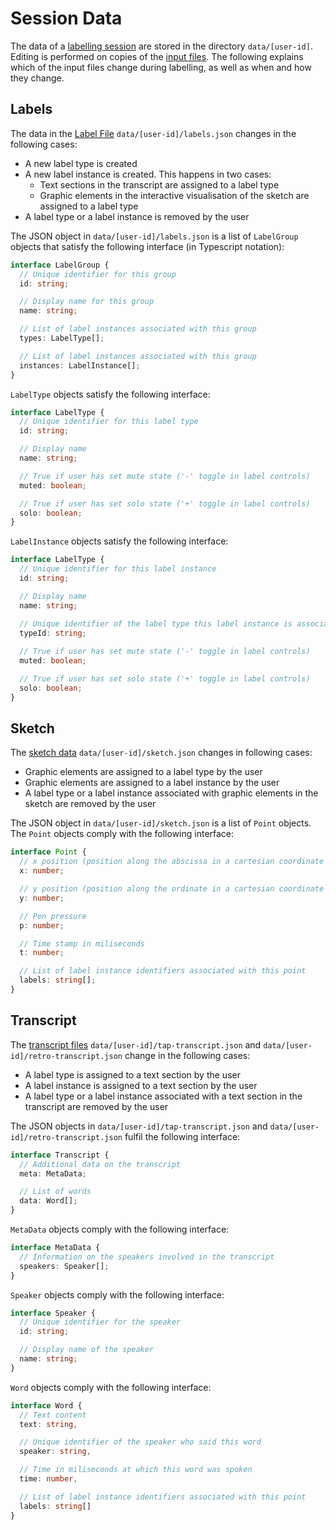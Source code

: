 # Session Data

The data of a [labelling session](../readme.md#setup-or-load-session) are stored in the directory `data/[user-id]`. Editing is performed on copies of the [input files](../readme.md#prepare-data). The following explains which of the input files change during labelling, as well as when and how they change.

## Labels

The data in the [Label File](../readme.md#labels) `data/[user-id]/labels.json` changes in the following cases:

- A new label type is created
- A new label instance is created. This happens in two cases:
  - Text sections in the transcript are assigned to a label type
  - Graphic elements in the interactive visualisation of the sketch are assigned to a label type
- A label type or a label instance is removed by the user

The JSON object in `data/[user-id]/labels.json` is a list of `LabelGroup` objects that satisfy the following interface (in Typescript notation):

```typescript
interface LabelGroup {
  // Unique identifier for this group
  id: string;

  // Display name for this group
  name: string;

  // List of label instances associated with this group
  types: LabelType[];

  // List of label instances associated with this group
  instances: LabelInstance[];
}
```


`LabelType` objects satisfy the following interface:

```typescript
interface LabelType {
  // Unique identifier for this label type
  id: string;

  // Display name
  name: string;

  // True if user has set mute state ('-' toggle in label controls)
  muted: boolean;

  // True if user has set solo state ('+' toggle in label controls)
  solo: boolean;
}
```


`LabelInstance` objects satisfy the following interface:

```typescript
interface LabelType {
  // Unique identifier for this label instance
  id: string;

  // Display name
  name: string;

  // Unique identifier of the label type this label instance is associated with
  typeId: string;
  
  // True if user has set mute state ('-' toggle in label controls)
  muted: boolean;

  // True if user has set solo state ('+' toggle in label controls)
  solo: boolean;
}
```

## Sketch

The [sketch data](../readme.md#sketch) `data/[user-id]/sketch.json` changes in following cases:

- Graphic elements are assigned to a label type by the user
- Graphic elements are assigned to a label instance by the user
- A label type or a label instance associated with graphic elements in the sketch are removed by the user

The JSON object in `data/[user-id]/sketch.json` is a list of `Point` objects. The `Point` objects comply with the following interface:

```typescript
interface Point {
  // x position (position along the abscissa in a cartesian coordinate system)
  x: number;

  // y position (position along the ordinate in a cartesian coordinate system)
  y: number;

  // Pen pressure
  p: number;

  // Time stamp in miliseconds
  t: number;

  // List of label instance identifiers associated with this point
  labels: string[];
}
```

## Transcript

The [transcript files](../readme.md#transcript) `data/[user-id]/tap-transcript.json` and `data/[user-id]/retro-transcript.json` change in the following cases:

- A label type is assigned to a text section by the user
- A label instance is assigned to a text section by the user
- A label type or a label instance associated with a text section in the transcript are removed by the user

The JSON objects in `data/[user-id]/tap-transcript.json` and `data/[user-id]/retro-transcript.json` fulfil the following interface:

```typescript
interface Transcript {
  // Additional data on the transcript
  meta: MetaData;

  // List of words
  data: Word[];
}
```

`MetaData` objects comply with the following interface:

```typescript
interface MetaData {
  // Information on the speakers involved in the transcript
  speakers: Speaker[];
}
```

`Speaker` objects comply with the following interface:

```typescript
interface Speaker {
  // Unique identifier for the speaker
  id: string;

  // Display name of the speaker
  name: string;
}
```

`Word` objects comply with the following interface:

```typescript
interface Word {
  // Text content
  text: string,

  // Unique identifier of the speaker who said this word
  speaker: string,

  // Time in miliseconds at which this word was spoken
  time: number,

  // List of label instance identifiers associated with this point
  labels: string[]
}
```
